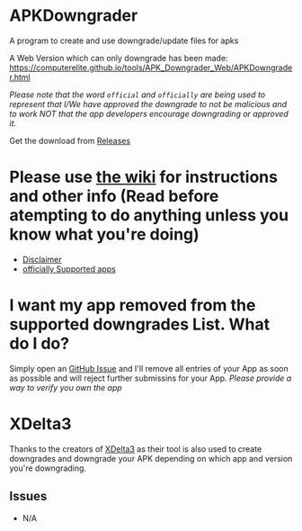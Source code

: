 # APKDowngrader
A program to create and use downgrade/update files for apks

A Web Version which can only downgrade has been made: https://computerelite.github.io/tools/APK_Downgrader_Web/APKDowngrader.html

_Please note that the word `official` and `officially` are being used to represent that I/We have approved the downgrade to not be malicious and to work NOT that the app developers encourage downgrading or approved it._

Get the download from [Releases](https://github.com/ComputerElite/APKDowngrader/releases)

# Please use [the wiki](https://github.com/ComputerElite/wiki/wiki/APK-Downgrader) for instructions and other info (**Read before atempting to do anything** unless you know what you're doing)
- [Disclaimer](https://github.com/ComputerElite/wiki/wiki/APK-Downgrader#disclaimer)
- [officially Supported apps](https://github.com/ComputerElite/wiki/wiki/APK-Downgrader#officially-supported-app-downgrades)

# I want my app removed from the supported downgrades List. What do I do?
Simply open an [GitHub Issue](https://github.com/ComputerElite/APKDowngrader/issues/new?assignees=ComputerElite&labels=App+Removal&template=app-removal.md&title=%5BApp+Removal%5D) and I'll remove all entries of your App as soon as possible and will reject further submissins for your App.
_Please provide a way to verify you own the app_

# XDelta3
Thanks to the creators of [XDelta3](https://github.com/jmacd/xdelta-gpl) as their tool is also used to create downgrades and downgrade your APK depending on which app and version you're downgrading.

## Issues
- N/A

